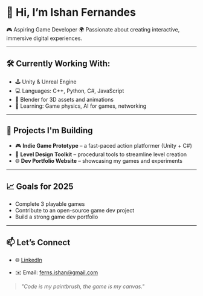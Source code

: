 <!-- ## Hi there 👋

**scn01/scn01** is a ✨ _special_ ✨ repository because its `README.md` (this file) appears on your GitHub profile. -->

# 👋 Hi, I’m Ishan Fernandes

🎮 Aspiring Game Developer
🌍 Passionate about creating interactive, immersive digital experiences.

---

## 🛠️ Currently Working With:
- 🕹️ Unity & Unreal Engine
- 💻 Languages: C++, Python, C#, JavaScript
- 🎨 Blender for 3D assets and animations
- 🧪 Learning: Game physics, AI for games, networking

---

## 🚧 Projects I'm Building
- 🎮 **Indie Game Prototype** – a fast-paced action platformer (Unity + C#)
- 🔧 **Level Design Toolkit** – procedural tools to streamline level creation
- 🌐 **Dev Portfolio Website** – showcasing my games and experiments

---

## 📈 Goals for 2025
- Complete 3 playable games
- Contribute to an open-source game dev project
- Build a strong game dev portfolio

---

## 📫 Let’s Connect
- 🌐 [LinkedIn](https://www.linkedin.com/in/ishan-fernandes-85a02b34a/)
<!-- - 🕹️ [Itch.io](https://itch.io) *(if you publish games)* -->
- ✉️ Email: ferns.ishan@gmail.com

> *"Code is my paintbrush, the game is my canvas."*

